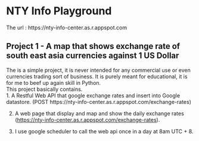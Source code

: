 # NTY Info Playground

<p>
The url : https://nty-info-center.as.r.appspot.com
</p>

## Project 1 - A map that shows exchange rate of south east asia currencies against 1 US Dollar
<p>
The is a simple project, it is never intended for any commercial use or even currencies trading sort of business. 
It is purely meant for educational, it is for me to beef up again skill in Python.
<br>
This project basically contains. 
<br>
1. A Restful Web API that google exchange rates and insert into Google datastore. (POST https://nty-info-center.as.r.appspot.com/exchange-rates)

2. A web page that display and map and show the daily exchange rates (https://nty-info-center.as.r.appspot.com/exchange-rates). 

3. I use google scheduler to call the web api once in a day at 8am UTC + 8.
</p>

